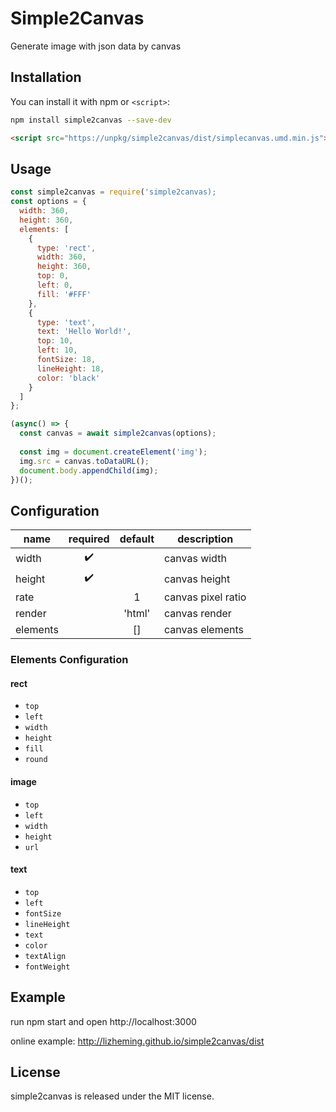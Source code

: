 # Simple2Canvas
Generate image with json data by canvas

## Installation

You can install it with npm or `<script>`:

```bash
npm install simple2canvas --save-dev
```

```html
<script src="https://unpkg/simple2canvas/dist/simplecanvas.umd.min.js"></script>
```

## Usage

```js
const simple2canvas = require('simple2canvas);
const options = {
  width: 360,
  height: 360,
  elements: [
    {
      type: 'rect',
      width: 360,
      height: 360,
      top: 0,
      left: 0,
      fill: '#FFF'
    },
    {
      type: 'text',
      text: 'Hello World!',
      top: 10, 
      left: 10,
      fontSize: 18,
      lineHeight: 18,
      color: 'black'
    }
  ]
};

(async() => {
  const canvas = await simple2canvas(options);
  
  const img = document.createElement('img');
  img.src = canvas.toDataURL();
  document.body.appendChild(img);
})();
```

## Configuration

| name | required | default | description |
|------|:----------:|:---------:|-------------|
| width | ✔️ | | canvas width |
| height | ✔️ | | canvas height |
| rate | | 1 | canvas pixel ratio |
| render | | 'html' | canvas render |
| elements | | [] | canvas elements |

### Elements Configuration

#### rect

- `top`
- `left`
- `width`
- `height`
- `fill`
- `round`

#### image

- `top`
- `left`
- `width`
- `height`
- `url`

#### text

- `top`
- `left`
- `fontSize`
- `lineHeight`
- `text`
- `color`
- `textAlign`
- `fontWeight`

## Example
run npm start and open http://localhost:3000

online example: http://lizheming.github.io/simple2canvas/dist

## License
simple2canvas is released under the MIT license.